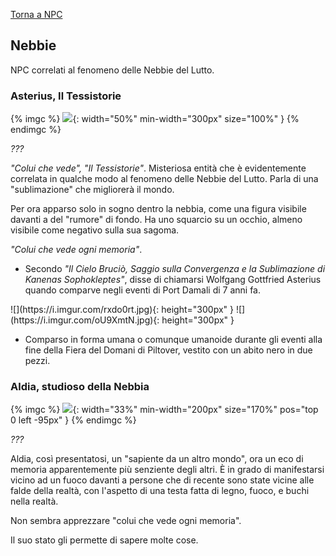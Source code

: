[Torna a NPC](../npc)

## Nebbie

NPC correlati al fenomeno delle Nebbie del Lutto.

### Asterius, Il Tessistorie <span id="colui-che-vede"></span>

{% imgc %}
![](https://i.imgur.com/DiX1dUq.jpg){: width="50%" min-width="300px" size="100%" }
{% endimgc %}

*???*

*"Colui che vede", "Il Tessistorie"*. Misteriosa entità che è evidentemente correlata in qualche modo al fenomeno delle Nebbie del Lutto. Parla di una "sublimazione" che migliorerà il mondo.

Per ora apparso solo in sogno dentro la nebbia, come una figura visibile davanti a del "rumore" di fondo. Ha uno squarcio su un occhio, almeno visibile come negativo sulla sua sagoma.

*"Colui che vede ogni memoria"*.

- Secondo _"Il Cielo Bruciò, Saggio sulla Convergenza e la Sublimazione di Kanenas Sophokleptes"_, disse di chiamarsi Wolfgang Gottfried Asterius quando comparve negli eventi di Port Damali di 7 anni fa.

<div style="margin: auto" markdown="1">
![](https://i.imgur.com/rxdo0rt.jpg){: height="300px" } ![](https://i.imgur.com/oU9XmtN.jpg){: height="300px" }
</div>

- Comparso in forma umana o comunque umanoide durante gli eventi alla fine della Fiera del Domani di Piltover, vestito con un abito nero in due pezzi.

### Aldia, studioso della Nebbia

{% imgc %}
![](https://i.imgur.com/DhQalMW.png){: width="33%" min-width="200px" size="170%" pos="top 0 left -95px" }
{% endimgc %}

*???*

Aldia, così presentatosi, un "sapiente da un altro mondo", ora un eco di memoria apparentemente più senziente degli altri. È in grado di manifestarsi vicino ad un fuoco davanti a persone che di recente sono state vicine alle falde della realtà, con l'aspetto di una testa fatta di legno, fuoco, e buchi nella realtà.

Non sembra apprezzare "colui che vede ogni memoria".

Il suo stato gli permette di sapere molte cose.